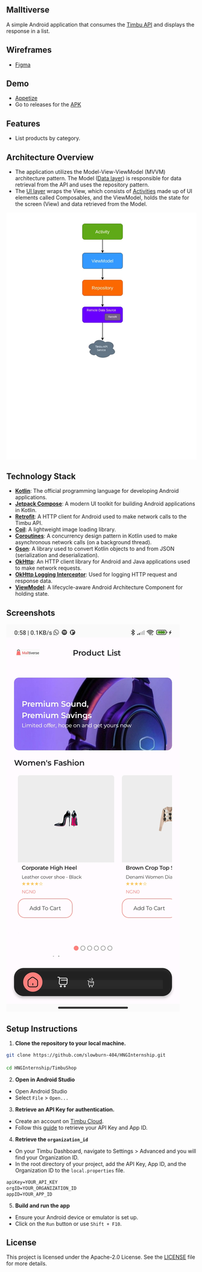 ## Malltiverse
A simple Android application that consumes the [Timbu API](https://docs.timbu.cloud/api/intro) and displays the response in a list.

## Wireframes
- [Figma](ma.com/design/QHq9WbFOHgdDRhPuLOTNvB/HNG-INTERNSHIP?node-id=142-292&t=SNi8Blw1RY6Mco1q-0)

## Demo
- [Appetize](https://appetize.io/app/b_j6wju4c2hsenfvoin7ebbnfide)
- Go to releases for the [APK](https://github.com/slowburn-404/HNGInternship/releases/tag/v1.0.1(Malltiverse))

## Features
- List products by category.

## Architecture Overview
- The application utilizes the Model-View-ViewModel (MVVM) architecture pattern. The Model ([Data layer](app/src/main/java/dev/borisochieng/timbushop/data/)) is responsible for data retrieval from the API and uses the repository pattern.
- The [UI layer](app/src/main/java/dev/borisochieng/timbushop/ui/) wraps the View, which consists of [Activities](https://developer.android.com/guide/components/activities/intro-activities) made up of UI elements called Composables, and the ViewModel, holds the state for the screen (View) and data retrieved from the Model.

![MVVM Architecture](screenshots/mvvm.webp)

## Technology Stack
- **[Kotlin](https://kotlinlang.org/)**: The official programming language for developing Android applications.
- **[Jetpack Compose](https://developer.android.com/develop/ui/compose)**: A modern UI toolkit for building Android applications in Kotlin.
- **[Retrofit](https://github.com/square/retrofit)**: A HTTP client for Android used to make network calls to the Timbu API.
- **[Coil](https://coil-kt.github.io/coil/)**: A lightweight image loading library.
- **[Coroutines](https://developer.android.com/kotlin/coroutines#:~:text=A%20coroutine%20is%20a%20concurrency,established%20concepts%20from%20other%20languages)**: A concurrency design pattern in Kotlin used to make asynchronous network calls (on a background thread).
- **[Gson](https://github.com/google/gson)**: A library used to convert Kotlin objects to and from JSON (serialization and deserialization).
- **[OkHttp](https://square.github.io/okhttp/)**: An HTTP client library for Android and Java applications used to make network requests.
- **[OkHttp Logging Interceptor](https://github.com/square/okhttp/tree/master/okhttp-logging-interceptor)**: Used for logging HTTP request and response data.
- **[ViewModel](https://developer.android.com/topic/libraries/architecture/viewmodel)**: A lifecycle-aware Android Architecture Component for holding state.

## Screenshots
![Malltiverse](screenshots/malltiverse.jpg)

## Setup Instructions

1. **Clone the repository to your local machine.**
```bash
git clone https://github.com/slowburn-404/HNGInternship.git

cd HNGInternship/TimbuShop
```
2. **Open in Android Studio**
- Open Android Studio
- Select `File` > `Open...`

3. **Retrieve an API Key for authentication.**
- Create an account on [Timbu Cloud](http://timbu.cloud/).
- Follow this [guide](https://docs.timbu.cloud/api/Api-Keys/create-apikeys) to retrieve your API Key and App ID.

4. **Retrieve the `organization_id`**
- On your Timbu Dashboard, navigate to Settings > Advanced and you will find your Organization ID.
- In the root directory of your project, add the API Key, App ID, and the Organization ID to the `local.properties` file.

```
apiKey=YOUR_API_KEY
orgID=YOUR_ORGANIZATION_ID
appID=YOUR_APP_ID
```
5. **Build and run the app**
- Ensure your Android device or emulator is set up.
- Click on the `Run` button or use `Shift + F10`.

## License
This project is licensed under the Apache-2.0 License. See the [LICENSE](../LICENSE) file for more details.
